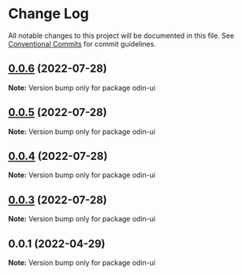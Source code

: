 # Change Log

All notable changes to this project will be documented in this file. See [Conventional Commits](https://conventionalcommits.org) for commit guidelines.

## [0.0.6](https://github.com/mooncoo/odin-ui/compare/odin-v0.0.5...odin-v0.0.6) (2022-07-28)

**Note:** Version bump only for package odin-ui

## [0.0.5](https://github.com/mooncoo/odin-ui/compare/odin-v0.0.4...odin-v0.0.5) (2022-07-28)

**Note:** Version bump only for package odin-ui

## [0.0.4](https://github.com/mooncoo/odin-ui/compare/odin-v0.0.3...odin-v0.0.4) (2022-07-28)

**Note:** Version bump only for package odin-ui

## [0.0.3](https://github.com/mooncoo/odin-ui/compare/odin-v0.0.1...odin-v0.0.3) (2022-07-28)

**Note:** Version bump only for package odin-ui

## 0.0.1 (2022-04-29)

**Note:** Version bump only for package odin-ui
